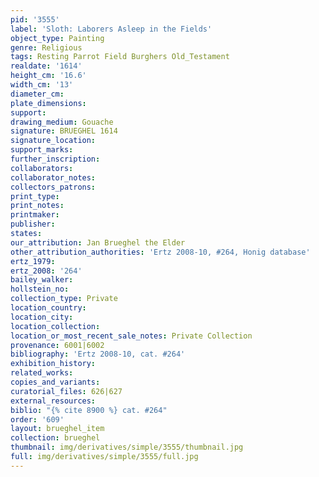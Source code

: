 ```yaml
---
pid: '3555'
label: 'Sloth: Laborers Asleep in the Fields'
object_type: Painting
genre: Religious
tags: Resting Parrot Field Burghers Old_Testament
realdate: '1614'
height_cm: '16.6'
width_cm: '13'
diameter_cm: 
plate_dimensions: 
support: 
drawing_medium: Gouache
signature: BRUEGHEL 1614
signature_location: 
support_marks: 
further_inscription: 
collaborators: 
collaborator_notes: 
collectors_patrons: 
print_type: 
print_notes: 
printmaker: 
publisher: 
states: 
our_attribution: Jan Brueghel the Elder
other_attribution_authorities: 'Ertz 2008-10, #264, Honig database'
ertz_1979: 
ertz_2008: '264'
bailey_walker: 
hollstein_no: 
collection_type: Private
location_country: 
location_city: 
location_collection: 
location_or_most_recent_sale_notes: Private Collection
provenance: 6001|6002
bibliography: 'Ertz 2008-10, cat. #264'
exhibition_history: 
related_works: 
copies_and_variants: 
curatorial_files: 626|627
external_resources: 
biblio: "{% cite 8900 %} cat. #264"
order: '609'
layout: brueghel_item
collection: brueghel
thumbnail: img/derivatives/simple/3555/thumbnail.jpg
full: img/derivatives/simple/3555/full.jpg
---
```

